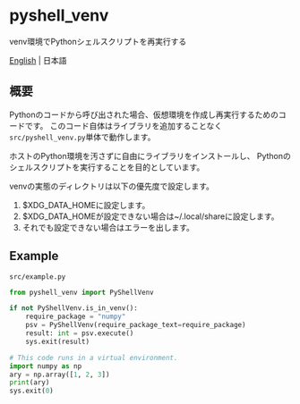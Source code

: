 # pyshell_venv

venv環境でPythonシェルスクリプトを再実行する

[English](README.md) | 日本語

## 概要

Pythonのコードから呼び出された場合、仮想環境を作成し再実行するためのコードです。
このコード自体はライブラリを追加することなく`src/pyshell_venv.py`単体で動作します。

ホストのPython環境を汚さずに自由にライブラリをインストールし、
Pythonのシェルスクリプトを実行することを目的としています。

venvの実態のディレクトリは以下の優先度で設定します。

1. $XDG_DATA_HOMEに設定します。
2. $XDG_DATA_HOMEが設定できない場合は~/.local/shareに設定します。
3. それでも設定できない場合はエラーを出します。

## Example

`src/example.py`

```python
from pyshell_venv import PyShellVenv

if not PyShellVenv.is_in_venv():
    require_package = "numpy"
    psv = PyShellVenv(require_package_text=require_package)
    result: int = psv.execute()
    sys.exit(result)

# This code runs in a virtual environment.
import numpy as np
ary = np.array([1, 2, 3])
print(ary)
sys.exit(0)
```
